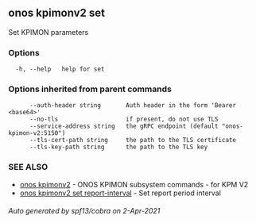 ## onos kpimonv2 set

Set KPIMON parameters

### Options

```
  -h, --help   help for set
```

### Options inherited from parent commands

```
      --auth-header string       Auth header in the form 'Bearer <base64>'
      --no-tls                   if present, do not use TLS
      --service-address string   the gRPC endpoint (default "onos-kpimon-v2:5150")
      --tls-cert-path string     the path to the TLS certificate
      --tls-key-path string      the path to the TLS key
```

### SEE ALSO

* [onos kpimonv2](onos_kpimonv2.md)	 - ONOS KPIMON subsystem commands - for KPM V2
* [onos kpimonv2 set report-interval](onos_kpimonv2_set_report-interval.md)	 - Set report period interval

###### Auto generated by spf13/cobra on 2-Apr-2021
